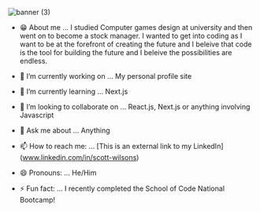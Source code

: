 ![banner (3)](https://user-images.githubusercontent.com/93223810/161557371-e1b75c59-6693-43bb-8280-cc7eae2c55c0.png)

- 😁 About me ... I studied Computer games design at university and then went on to become a stock manager. 
I wanted to get into coding as I want to be at the forefront of creating the future and I beleive that code is the 
tool for building the future and I beleive the possibilities are endless. 

- 🔭 I’m currently working on ... My personal profile site
- 🌱 I’m currently learning ... Next.js
- 👯 I’m looking to collaborate on ... React.js, Next.js or anything involving Javascript
- 💬 Ask me about ... Anything
- 📫 How to reach me: ... [This is an external link to my LinkedIn] (www.linkedin.com/in/scott-wilsons)
- 😄 Pronouns: ... He/Him
- ⚡ Fun fact: ... I recently completed the School of Code National Bootcamp!

